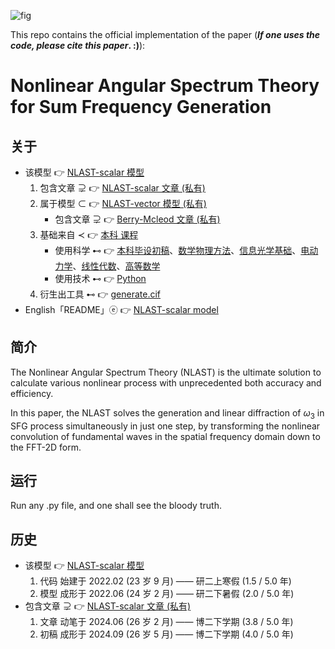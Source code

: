 <!-- ![fig](https://raw.githubusercontent.com/ChenZhu-Xie/NLAST/master/img/cover3.png "『NLAST』有多『快』和『准确』") -->
<!-- ![cover3](https://github.com/ChenZhu-Xie/NLAST/assets/81510604/59149cc7-b69c-4f28-a219-11b02fdbc051 "『NLAST』有多『快』和『准确』") -->
![fig](https://gitee.com/ChenZhu-Xie/NLAST/raw/master/img/cover3.png "『NLAST』有多『快』和『准确』")

This repo contains the official implementation of the paper (**_If one uses the code, please cite this paper_. :)**):

# Nonlinear Angular Spectrum Theory for Sum Frequency Generation

## 关于
* 该模型 👉 [NLAST-scalar 模型](https://gitee.com/ChenZhu-Xie/NLAST)
    1. 包含文章 ⊋ 👉 [NLAST-scalar 文章 (私有)](https://gitee.com/ChenZhu-Xie/NLAST_scalar_paper__private)
    2. 属于模型 ⊂ 👉 [NLAST-vector 模型 (私有)](https://gitee.com/ChenZhu-Xie/NLAST_private)
        * 包含文章 ⊋ 👉 [Berry-Mcleod 文章 (私有)](https://gitee.com/ChenZhu-Xie/Berry_Mcleod_paper__private)
    3. 基础来自 ≺ 👉 [本科 课程](https://gitee.com/ChenZhu-Xie/undergraduate_courses)
        * 使用科学 ⊷ 👉 [本科毕设初稿](https://gitee.com/ChenZhu-Xie/undergraduate_courses/tree/master/03__2.1__Courses_Science/18__7.2__Bachelor_Thesis__3.5_year/2.毕业论文_初稿.pdf)、[数学物理方法](https://gitee.com/ChenZhu-Xie/undergraduate_courses/tree/master/03__2.1__Courses_Science/08__4.3__Mathematical_Methods_in_the_Physical_Sciences__2.0_year.pdf)、[信息光学基础](https://gitee.com/ChenZhu-Xie/undergraduate_courses/tree/master/03__2.1__Courses_Science/16__6.3__Information_Optics__3.0_year.pdf)、[电动力学](https://gitee.com/ChenZhu-Xie/undergraduate_courses/tree/master/03__2.1__Courses_Science/06__4.1__Electrodynamics__2.0_year.pdf)、[线性代数](https://gitee.com/ChenZhu-Xie/undergraduate_courses/tree/master/03__2.1__Courses_Science/02__2.2__Linear_Algebra_chapter01__1.0_year.pdf)、[高等数学](https://gitee.com/ChenZhu-Xie/undergraduate_courses/tree/master/03__2.1__Courses_Science/01__1.1__Calculus_(Unfinished)__0.5_year.docx)
        * 使用技术 ⊷ 👉 [Python](https://gitee.com/ChenZhu-Xie/undergraduate_courses/tree/master/04__2.2__Courses_Engineering/6__8.2__Python_Self-study__4.0_year.xlsm)
    4. 衍生出工具 ⊷ 👉 [generate.cif](https://gitee.com/ChenZhu-Xie/generate.cif)
* English「README」ⓔ 👉 [NLAST-scalar model](https://github.com/ChenZhu-Xie/NLAST)

## 简介
The Nonlinear Angular Spectrum Theory (NLAST) is the ultimate solution to calculate various nonlinear process with unprecedented both accuracy and efficiency.

In this paper, the NLAST solves the generation and linear diffraction of $\omega_3$ in SFG process simultaneously in just one step, by transforming the nonlinear convolution of fundamental waves in the spatial frequency domain down to the FFT-2D form.

## 运行
Run any .py file, and one shall see the bloody truth.

## 历史
* 该模型 👉 [NLAST-scalar 模型](https://gitee.com/ChenZhu-Xie/NLAST)
    1. 代码 始建于 2022.02 (23 岁 9 月) —— 研二上寒假 (1.5 / 5.0 年)
    2. 模型 成形于 2022.06 (24 岁 2 月) —— 研二下暑假 (2.0 / 5.0 年)
* 包含文章 ⊋ 👉 [NLAST-scalar 文章 (私有)](https://gitee.com/ChenZhu-Xie/NLAST_scalar_paper__private)
    1. 文章 动笔于 2024.06 (26 岁 2 月) —— 博二下学期 (3.8 / 5.0 年)
    2. 初稿 成形于 2024.09 (26 岁 5 月) —— 博二下学期 (4.0 / 5.0 年)
